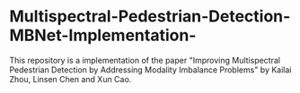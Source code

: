 # Multispectral-Pedestrian-Detection-MBNet-Implementation-
This repository is a implementation of the paper "Improving Multispectral Pedestrian Detection by Addressing Modality Imbalance Problems" by Kailai Zhou, Linsen Chen and Xun Cao.
